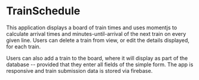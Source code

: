 # TrainSchedule

This application displays a board of train times and uses momentjs to calculate arrival times and minutes-until-arrival of the next train on every given line. Users can delete a train from view, or edit the details displayed, for each train.

Users can also add a train to the board, where it will display as part of the database -- provided that they enter all fields of the simple form. The app is responsive and train submission data is stored via firebase.
